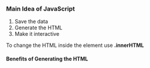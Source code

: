 

### Main Idea of JavaScript
1. Save the data
2. Generate the HTML
3. Make it interactive


To change the HTML inside the element use **.innerHTML**


#### Benefits of Generating the HTML